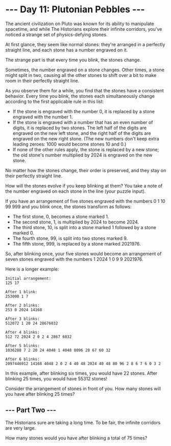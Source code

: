 # --- Day 11: Plutonian Pebbles ---

The ancient civilization on Pluto was known for its ability to manipulate
spacetime, and while The Historians explore their infinite corridors, you've
noticed a strange set of physics-defying stones.

At first glance, they seem like normal stones: they're arranged in a perfectly
straight line, and each stone has a number engraved on it.

The strange part is that every time you blink, the stones change.

Sometimes, the number engraved on a stone changes. Other times, a stone might
split in two, causing all the other stones to shift over a bit to make room in
their perfectly straight line.

As you observe them for a while, you find that the stones have a consistent
behavior. Every time you blink, the stones each simultaneously change according
to the first applicable rule in this list:

* If the stone is engraved with the number 0, it is replaced by a stone
  engraved with the number 1.
* If the stone is engraved with a number that has an even number of digits, it
  is replaced by two stones. The left half of the digits are engraved on the
  new left stone, and the right half of the digits are engraved on the new
  right stone. (The new numbers don't keep extra leading zeroes: 1000 would
  become stones 10 and 0.)
* If none of the other rules apply, the stone is replaced by a new stone; the
  old stone's number multiplied by 2024 is engraved on the new stone.

No matter how the stones change, their order is preserved, and they stay on
their perfectly straight line.

How will the stones evolve if you keep blinking at them? You take a note of the
number engraved on each stone in the line (your puzzle input).

If you have an arrangement of five stones engraved with the numbers 0 1 10 99
999 and you blink once, the stones transform as follows:

* The first stone, 0, becomes a stone marked 1.
* The second stone, 1, is multiplied by 2024 to become 2024.
* The third stone, 10, is split into a stone marked 1 followed by a stone marked 0.
* The fourth stone, 99, is split into two stones marked 9.
* The fifth stone, 999, is replaced by a stone marked 2021976.

So, after blinking once, your five stones would become an arrangement of seven
stones engraved with the numbers 1 2024 1 0 9 9 2021976.

Here is a longer example:

```
Initial arrangement:
125 17

After 1 blink:
253000 1 7

After 2 blinks:
253 0 2024 14168

After 3 blinks:
512072 1 20 24 28676032

After 4 blinks:
512 72 2024 2 0 2 4 2867 6032

After 5 blinks:
1036288 7 2 20 24 4048 1 4048 8096 28 67 60 32

After 6 blinks:
2097446912 14168 4048 2 0 2 4 40 48 2024 40 48 80 96 2 8 6 7 6 0 3 2
```

In this example, after blinking six times, you would have 22 stones. After
blinking 25 times, you would have 55312 stones!

Consider the arrangement of stones in front of you. How many stones will you
have after blinking 25 times?

## --- Part Two ---

The Historians sure are taking a long time. To be fair, the infinite corridors
are very large.

How many stones would you have after blinking a total of 75 times?

